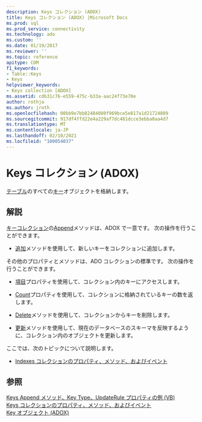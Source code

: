 ```yaml
---
description: Keys コレクション (ADOX)
title: Keys コレクション (ADOX) |Microsoft Docs
ms.prod: sql
ms.prod_service: connectivity
ms.technology: ado
ms.custom: ''
ms.date: 01/19/2017
ms.reviewer: ''
ms.topic: reference
apitype: COM
f1_keywords:
- Table::Keys
- Keys
helpviewer_keywords:
- Keys collection [ADOX]
ms.assetid: cdb31c76-e559-475c-b33a-aac24f73e70e
author: rothja
ms.author: jroth
ms.openlocfilehash: 08bb9e7bb82484080f969bce5e817a1d21724809
ms.sourcegitcommit: 917df4ffd22e4a229af7dc481dcce3ebba0aa4d7
ms.translationtype: MT
ms.contentlocale: ja-JP
ms.lasthandoff: 02/10/2021
ms.locfileid: "100054037"
---
```

# <a name="keys-collection-adox"></a>Keys コレクション (ADOX)
[テーブル](./table-object-adox.md)のすべての[キー](./key-object-adox.md)オブジェクトを格納します。  
  
## <a name="remarks"></a>解説  
 [キーコレクション]()の[Append](./append-method-adox-keys.md)メソッドは、ADOX で一意です。 次の操作を行うことができます。  
  
-   [追加](./append-method-adox-keys.md)メソッドを使用して、新しいキーをコレクションに追加します。  
  
 その他のプロパティとメソッドは、ADO コレクションの標準です。 次の操作を行うことができます。  
  
-   [項目](../ado-api/item-property-ado.md)プロパティを使用して、コレクション内のキーにアクセスします。  
  
-   [Count](../ado-api/count-property-ado.md)プロパティを使用して、コレクションに格納されているキーの数を返します。  
  
-   [Delete](./delete-method-adox-collections.md)メソッドを使用して、コレクションからキーを削除します。  
  
-   [更新](../ado-api/refresh-method-ado.md)メソッドを使用して、現在のデータベースのスキーマを反映するように、コレクション内のオブジェクトを更新します。  
  
 ここでは、次のトピックについて説明します。  
  
-   [Indexes コレクションのプロパティ、メソッド、およびイベント](./indexes-collection-properties-methods-and-events.md)  
  
## <a name="see-also"></a>参照  
 [Keys Append メソッド、Key Type、UpdateRule プロパティの例 (VB)](./keys-append-method-key-type-relatedcolumn-relatedtable-example-vb.md)   
 [Keys コレクションのプロパティ、メソッド、およびイベント](./keys-collection-properties-methods-and-events.md)   
 [Key オブジェクト (ADOX)](./key-object-adox.md)